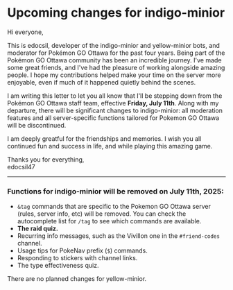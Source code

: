 # Upcoming changes for indigo-minior

Hi everyone,

This is edocsil, developer of the indigo-minior and yellow-minior bots, and moderator for Pokémon GO Ottawa for the past four years. Being part of the Pokémon GO Ottawa community has been an incredible journey. I've made some great friends, and I've had the pleasure of working alongside amazing people. I hope my contributions helped make your time on the server more enjoyable, even if much of it happened quietly behind the scenes.

I am writing this letter to let you all know that I'll be stepping down from the Pokémon GO Ottawa staff team, effective **Friday, July 11th**. Along with my departure, there will be significant changes to indigo-minior: all moderation features and all server-specific functions tailored for Pokemon GO Ottawa will be discontinued.

I am deeply greatful for the friendships and memories. I wish you all continued fun and success in life, and while playing this amazing game.

Thanks you for everything,  
edocsil47

---

### Functions for indigo-minior will be removed on July 11th, 2025:
- `&tag` commands that are specific to the Pokemon GO Ottawa server (rules, server info, etc) will be removed. You can check the autocomplete list for `/tag` to see which commands are available.
- **The raid quiz.**
- Recurring info messages, such as the Vivillon one in the `#friend-codes` channel.
- Usage tips for PokeNav prefix (`$`) commands.
- Responding to stickers with channel links.
- The type effectiveness quiz.

There are no planned changes for yellow-minior.
